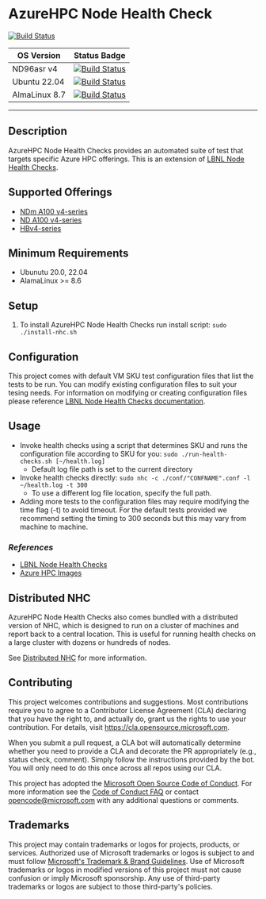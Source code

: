 AzureHPC Node Health Check
=====

[![Build Status](https://dev.azure.com/hpc-platform-team/hpc-vm-health-check-framework/_apis/build/status%2Fhpc-vm-health-check-framework?branchName=master)](https://dev.azure.com/hpc-platform-team/hpc-vm-health-check-framework/_build/latest?definitionId=29&branchName=master)

|OS Version|Status Badge|
|----------|------------|
|ND96asr v4|[![Build Status](https://dev.azure.com/hpc-platform-team/hpc-vm-health-check-framework/_apis/build/status%2Fhpc-vm-health-check-framework?branchName=master&jobName=Run_Health_Checks)](https://dev.azure.com/hpc-platform-team/hpc-vm-health-check-framework/_build/latest?definitionId=29&branchName=master)
|Ubuntu 22.04|[![Build Status](https://dev.azure.com/hpc-platform-team/hpc-image-val/_apis/build/status/hpc-image-build?branchName=master&jobName=Validate_Virtual_Machine&configuration=Validate_Virtual_Machine%20ubuntu_22.04)](https://dev.azure.com/hpc-platform-team/hpc-image-val/_build/latest?definitionId=3&branchName=master)
|AlmaLinux 8.7|[![Build Status](https://dev.azure.com/hpc-platform-team/hpc-image-val/_apis/build/status/hpc-image-build?branchName=master&jobName=Validate_Virtual_Machine&configuration=Validate_Virtual_Machine%20alma8.7)](https://dev.azure.com/hpc-platform-team/hpc-image-val/_build/latest?definitionId=3&branchName=master)


-----
Description
-----
AzureHPC Node Health Checks provides an automated suite of test that targets specific Azure HPC offerings. This is an extension of [LBNL Node Health Checks](https://github.com/mej/nhc). 

Supported Offerings
-----
- [NDm A100 v4-series](https://learn.microsoft.com/en-us/azure/virtual-machines/ndm-a100-v4-series)
- [ND A100 v4-series](https://learn.microsoft.com/en-us/azure/virtual-machines/nda100-v4-series)
- [HBv4-series](https://learn.microsoft.com/en-us/azure/virtual-machines/hbv4-series)

Minimum Requirements
-----
- Ubunutu 20.0, 22.04
- AlamaLinux >= 8.6

Setup
-----
1. To install AzureHPC Node Health Checks run install script:
   ```sudo ./install-nhc.sh```

Configuration
-------------
This project comes with default VM SKU test configuration files that list the tests to be run. You can modify existing configuration files to suit your tesing needs. For information on modifying or creating configuration files please reference [LBNL Node Health Checks documentation](https://github.com/mej/nhc).

Usage
-----
- Invoke health checks using a script that determines SKU and runs the configuration file according to SKU for you:
```sudo ./run-health-checks.sh [~/health.log]```
   - Default log file path is set to the current directory
- Invoke health checks directly:
```sudo nhc -c ./conf/"CONFNAME".conf -l ~/health.log -t 300```
   - To use a different log file location, specify the full path.
- Adding more tests to the configuration files may require modifying the time flag (-t) to avoid timeout. For the default tests provided we recommend setting the timing to 300 seconds but this may vary from machine to machine.

### _References_ ###
- [LBNL Node Health Checks](https://github.com/mej/nhc)
- [Azure HPC Images](https://github.com/Azure/azhpc-images)

## Distributed NHC
AzureHPC Node Health Checks also comes bundled with a distributed version of NHC, which is designed to run on a cluster of machines and report back to a central location. This is useful for running health checks on a large cluster with dozens or hundreds of nodes.

See [Distributed NHC](./distributed-nhc/README.md) for more information.

## Contributing

This project welcomes contributions and suggestions.  Most contributions require you to agree to a
Contributor License Agreement (CLA) declaring that you have the right to, and actually do, grant us
the rights to use your contribution. For details, visit https://cla.opensource.microsoft.com.

When you submit a pull request, a CLA bot will automatically determine whether you need to provide
a CLA and decorate the PR appropriately (e.g., status check, comment). Simply follow the instructions
provided by the bot. You will only need to do this once across all repos using our CLA.

This project has adopted the [Microsoft Open Source Code of Conduct](https://opensource.microsoft.com/codeofconduct/).
For more information see the [Code of Conduct FAQ](https://opensource.microsoft.com/codeofconduct/faq/) or
contact [opencode@microsoft.com](mailto:opencode@microsoft.com) with any additional questions or comments.

## Trademarks

This project may contain trademarks or logos for projects, products, or services. Authorized use of Microsoft 
trademarks or logos is subject to and must follow 
[Microsoft's Trademark & Brand Guidelines](https://www.microsoft.com/en-us/legal/intellectualproperty/trademarks/usage/general).
Use of Microsoft trademarks or logos in modified versions of this project must not cause confusion or imply Microsoft sponsorship.
Any use of third-party trademarks or logos are subject to those third-party's policies.
